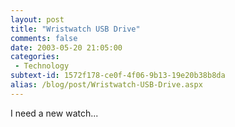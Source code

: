 ```yaml
---
layout: post
title: "Wristwatch USB Drive"
comments: false
date: 2003-05-20 21:05:00
categories:
 - Technology
subtext-id: 1572f178-ce0f-4f06-9b13-19e20b38b8da
alias: /blog/post/Wristwatch-USB-Drive.aspx
---
```



I need a new watch... 
